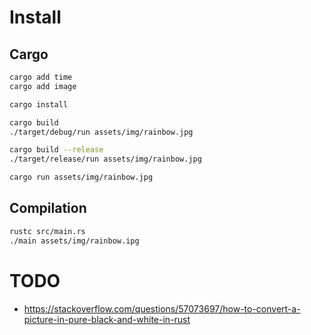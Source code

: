 # Install

## Cargo

```bash
cargo add time
cargo add image

cargo install

cargo build
./target/debug/run assets/img/rainbow.jpg

cargo build --release
./target/release/run assets/img/rainbow.jpg

cargo run assets/img/rainbow.jpg
```

## Compilation

```bash
rustc src/main.rs
./main assets/img/rainbow.ipg
```

# TODO

- https://stackoverflow.com/questions/57073697/how-to-convert-a-picture-in-pure-black-and-white-in-rust